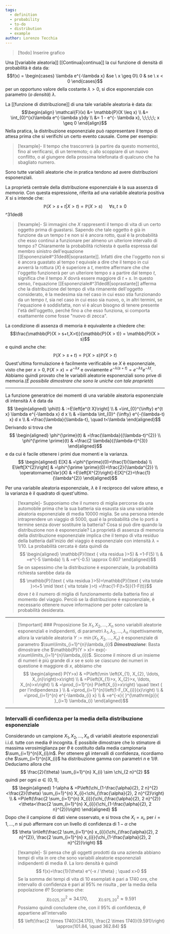 ```yaml
---
tags:
  - definition
  - probability
  - to-do
  - distribution
  - example
author: Lorenzo Tecchia
---
```

>[!todo]
> Inserire grafico

Una [[variabile aleatoria]] [[Continua|continua]] la cui funzione di densità di probabilità è data da: $$f(x) = \begin{cases} \lambda e^{-\lambda x} &se \ x \geq 0\\
0 & se \ x < 0
\end{cases}$$
per un opportuno valore della costante $\lambda > 0$, si dice esponenziale con parametro (*o densità*) $\lambda$.

La [[funzione di distribuzione]] di una tale variabile aleatoria è data da:$$\begin{align}
\mathcal{F}(x) &= \mathbb{P}(X \leq x) \\
&= \int_{0}^{x}\lambda e^{-\lambda y}dy \\
&= 1 - e^{- \lambda x}, \;\;\;\;\; x \geq 0
\end{align}$$
Nella pratica, la distribuzione esponenziale può rappresentare il tempo di attesa prima che si verifichi un certo evento causale. Come per esempio:

>[!example]-
> Il tempo che trascorrerà (a partire da questo momento), fino al verificarsi, di un terremoto; o allo scoppiare di un nuovo conflitto, o al giungere della prossima telefonata di qualcuno che ha sbagliato numero.

Sono tutte variabili aleatorie che in pratica tendono ad avere distribuzioni esponenziali.

La proprietà centrale della distribuzione esponenziale è la sua assenza di *memoria*. Con questa espressione, riferita ad una variabile aleatoria positiva $X$ si s intende che:$$\mathbb{P}(X > s + t|X > t) =\mathbb{P}(X> s)\;\;\;\;\;\;\forall s,t \geq 0$$ ^31ded8
>[!example]-
> Si immagini che $X$ rappresenti il tempo di vita di un certo oggetto prima di guastarsi. Sapendo che tale oggetto è già in funzione da un tempo $t$ e non si è ancora rotto, qual è la probabilità che esso continui a funzionare per almeno un ulteriore intervallo di tempo $s$? Chiaramente la probabilità richiesta è quella espressa dal membro sinistro dell'equazione [[Esponenziale#^31ded8|soprastante]]. Infatti dire che l'oggetto non si è ancora guastato al tempo $t$ equivale a dire che il tempo in cui avverrà la rottura $(X)$ è superiore a $t$, mentre affermare che che l'oggetto funzionerà per un ulteriore tempo $s$ a partire dal tempo $t$, significa che il tempo $X$ dovrà essere maggiore di $t+s$. In questo senso, l'equazione [[Esponenziale#^31ded8|soprastante]] afferma che la distribuzione del tempo di vita rimanente dell'oggetto considerato, è la medesima sia nel caso in cui esso stia funzionando da un tempo $t$, sia nel caso in cui esso sia nuovo, o, in altri termini, se l'equazione è soddisfatta, non vi è alcun bisogno di tenere presente l'età dell'oggetto, perché fino a che esso funziona, si comporta esattamente come fosse "nuovo di zecca".

La condizione di assenza di memoria è equivalente a chiedere che: $$\frac{\mathbb{P}(X > s+t,X>t)}{\mathbb{P}(X > t)} = \mathbb{P}(X > s)$$
e quindi anche che:$$\mathbb{P}(X > s+t)=\mathbb{P}(X > s)\mathbb{P}(X > t)$$
Quest'ultima formulazione è facilmente verificabile se $X$ è esponenziale, visto che per $x > 0, \mathbb{P}(X> x)= e^{-\lambda x}$ e ovviamente $e^{- \lambda(s+t)}= e^{-\lambda s}e^{-\lambda t}$. Abbiamo quindi provato che le variabili aleatorie esponenziali sono prive di memoria.(*È possibile dimostrare che sono le uniche con tale proprietà*)

--- 
La funzione generatrice dei momenti di una variabile aleatoria esponenziale di intensità $\lambda$ è data da $$
\begin{aligned}
\phi(t) & :=E\left[e^{t X}\right] \\
& =\int_{0}^{\infty} e^{t x} \lambda e^{-\lambda x} d x \\
& =\lambda \int_{0}^ {\infty} e^{-(\lambda-t) x} d x \\
& =\frac{\lambda}{\lambda-t}, \quad t<\lambda
\end{aligned}$$ Derivando si trova che $$
\begin{aligned}
\phi^{\prime}(t) & =\frac{\lambda}{(\lambda-t)^{2}} \\
\phi^{\prime \prime}(t) & =\frac{2 \lambda}{(\lambda-t)^{3}}
\end{aligned}$$ e da cui è facile ottenere i primi due momenti e la varianza. $$
\begin{aligned}
E[X] & =\phi^{\prime}(0)=\frac{1}{\lambda} \\
E\left[X^{2}\right] & =\phi^{\prime \prime}(0)=\frac{2}{\lambda^{2}} \\
\operatorname{Var}(X) & =E\left[X^{2}\right]-E[X]^{2}=\frac{1}{\lambda^{2}}
\end{aligned}$$

Per una variabile aleatoria esponenziale, $\lambda$ è il reciproco del valore atteso, e la varianza è il quadrato di quest'ultimo.

>[!example]-
> Supponiamo che il numero di miglia percorse da una automobile prima che la sua batteria sia esausta sia una variabile aleatoria esponenziale di media $10000$ miglia. Se una persona intende intraprendere un viaggio di $5000$, qual è la probabilità che lo porti a termine senza dover sostituire la batteria? Cosa si può dire quando la distribuzione non è esponenziale?
> La proprietà di assenza di memoria della distribuzione esponenziale implica che il tempo di vita residuo della batteria dall'inizio del viaggio è esponenziale con intensità $\lambda = 1/10$. La probabilità cercata è data quindi da $$
\begin{aligned}
\mathbb{P}(\text { vita residua }>5) & =1-F(5) \\
& =e^{-5 \lambda} \\
& =e^{-0.5} \approx 0.607
\end{aligned}$$ Se on sapessimo che la distribuzione è esponenziale, la probabilità richiesta sarebbe data da $$
\mathbb{P}(\text { vita residua }>5)=\mathbb{P}(\text { vita totale }>t+5 \mid \text { vita totale }>t)
=\frac{1-F(t+5)}{1-F(t)}$$ dove $t$ è il numero di miglia di funzionamento della batteria fino al momento del viaggio. Perciò se la distribuzione è esponenziale, è necessario ottenere nuove informazione per poter calcolare la probabilità desiderata.

---
>[!important] ### Proposizione
> Se $X_{1}, X_{2}, \dots, X_{n}$ sono variabili aleatorie esponenziali e indipendenti, di parametri $\lambda_{1}, \lambda_{2}, \dots, \lambda_{n}$ rispettivamente, allora la variabile aleatoria $Y := \operatorname{min}(X_{1}, X_{2}, \dots, X_{n})$ è esponenziale di parametro $\sum\limits_{i=1}^{n}\lambda_{i}$
> ***Dimostrazione***: Basta dimostrare che $\mathbb{P}(Y > x)= exp(-x\sum\limits_{i=1}^{n}\lambda_{i})$. Siccome il minore di un insieme di numeri è più grande di $x$ se e solo se ciascuno dei numeri in questione è maggiore di $x$, abbiamo che $$
\begin{aligned}
P(Y>x) & =P\left(\min \left(X_{1}, X_{2}, \ldots, X_{n}\right)>x\right) \\
& =P\left(X_{1}>x, X_{2}>x, \ldots, X_{n}>x\right) \\
& =\prod_{i=1}^{n} P\left(X_{i}>x\right) \quad \text { per l'indipendenza } \\
& =\prod_{i=1}^{n}\left(1-F_{X_{i}}(x)\right) \\
& =\prod_{i=1}^{n} e^{-\lambda_{i} x} \\
& =e^{-x}{ }^{\mathrm{p}}{ }_{i=1} \lambda_{i}
\end{aligned}$$

---
### Intervalli di confidenza per la media della distribuzione esponenziale
Considerando un campione $X_{1}, X_{2}, \dots, X_{n}$ di variabili aleatorie esponenziali i.i.d. tutte con media $\theta$ incognita. È possibile dimostrare che lo stimatore di massima verosimiglianza per $\theta$ è costituito dalla media campionaria $\sum_{i=1}^{n}X_{i}/n$. Per ottenere gli intervalli di confidenza, ricordiamo che $\sum_{i=1}^{n}X_{i}$ ha distribuzione gamma con parametri $n$ e $1/\theta$. Deduciamo allora che
$$
\frac{2}{\theta} \sum_{i=1}^{n} X_{i} \sim \chi_{2 n}^{2}
$$
quindi per ogni $\alpha \in (0, 1)$,
$$
\begin{aligned}
1-\alpha & =P\left(\chi_{1-\frac{\alpha}{2}, 2 n}^{2}<\frac{2}{\theta} \sum_{i=1}^{n} X_{i}<\chi_{\frac{\alpha}{2}, 2 n}^{2}\right) \\
& =P\left(\frac{2 \sum_{i=1}^{n} X_{i}}{\chi_{\frac{\alpha}{2}, 2 n}^{2}}<\theta<\frac{2 \sum_{i=1}^{n} X_{i}}{\chi_{1-\frac{\alpha}{2}, 2 n}^{2}}\right)
\end{aligned}
$$
Dopo che il campione di dati viene osservato, e si trova che $X_{i}= x_{i}$, per $i=1, \dots, n$ si può affermare con un livello di confidenza di $1-\alpha$ che 
$$
\theta \in\left(\frac{2 \sum_{i=1}^{n} x_{i}}{\chi_{\frac{\alpha}{2}, 2 n}^{2}}, \frac{2 \sum_{i=1}^{n} x_{i}}{\chi_{1-\frac{\alpha}{2}, 2 n}^{2}}\right)
$$

>[!example]-
> Si pensa che gli oggetti prodotti da una azienda abbiano tempi di vita in ore che sono variabili aleatorie esponenziali indipendenti di media $\theta$. La loro densità è quindi
> $$
f(x)=\frac{1}{\theta} e^{-x / \theta} ; \quad x>0
> $$
> Se la somma dei tempi di vita di $10$ esemplati è pari a $1740$ ore, che intervallo di confidenza è pari al $95\%$ ne risulta , per la media della popolazione $\theta$?
> Scopriamo che:
> $$
\chi_{0.025,20}^{2} \approx 34.170, \quad \quad \chi_{0.975,20}^{2} \approx 9.591
> $$
> Possiamo quindi concludere che, con il $95\%$ di confidenza, $\theta$ appartiene all'intervallo 
> $$
\left(\frac{2 \times 1740}{34.170}, \frac{2 \times 1740}{9.591}\right) \approx(101.84, \quad 362.84)
> $$